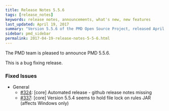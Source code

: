 ```yaml
---
title: Release Notes 5.5.6
tags: [release_notes]
keywords: release notes, announcements, what's new, new features
last_updated: April 19, 2017
summary: "Version 5.5.6 of the PMD Open Source Project, released April 19, 2017."
sidebar: pmd_sidebar
permalink: 2017-04-19-release-notes-5-5-6.html
---
```


The PMD team is pleased to announce PMD 5.5.6.

This is a bug fixing release.

### Fixed Issues

*   General
    *   [#324](https://github.com/pmd/pmd/issues/324): \[core] Automated release - github release notes missing
    *   [#337](https://github.com/pmd/pmd/issues/337): \[core] Version 5.5.4 seems to hold file lock on rules JAR (affects Windows only)
